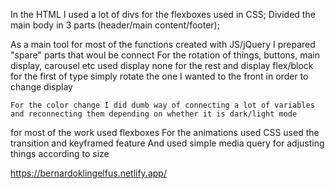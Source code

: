 <!-- HTML -->
In the HTML I used a lot of divs for the flexboxes used in CSS;
    Divided the main body in 3 parts (header/main content/footer);
<!-- JS / jQUERY -->
As a main tool for most of the functions created with JS/jQuery I prepared "spare" parts that woul be connect
    For the rotation of things, buttons, main display, carousel etc 
        used display none for the rest and display flex/block for the first of type
        simply rotate the one I wanted to the front in order to change display

    For the color change I did dumb way of connecting a lot of variables and reconnecting them depending on whether it is dark/light mode
<!-- CSS -->
for most of the work used flexboxes 
For the animations used CSS used the transition and keyframed feature
 And used simple media query for adjusting things according to size 
 <!-- site link -->
https://bernardoklingelfus.netlify.app/